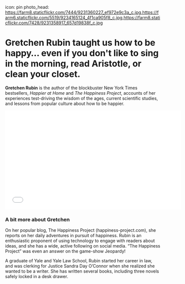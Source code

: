 icon: pin
photo_head: https://farm8.staticflickr.com/7444/9231360227_ef972e9c3a_c.jpg,https://farm6.staticflickr.com/5519/9234165124_4f1ca905f8_c.jpg,https://farm8.staticflickr.com/7428/9231358917_657d19838f_c.jpg

# Gretchen Rubin taught us how to be happy… even if you don't like to sing in the morning, read Aristotle, or clean your closet.

<div class="zig-zags_blue"></div>

**Gretchen Rubin** is the author of the blockbuster New York Times bestsellers, *Happier at Home* and *The Happiness Project*, accounts of her experiences test-driving the wisdom of the ages, current scientific studies, and lessons from popular culture about how to be happier.

<div class="line-canvas"></div>

<iframe src="//player.vimeo.com/video/70277456?byline=0&amp;portrait=0&amp;color=adbf27" width="570" height="321" frameborder="0" webkitallowfullscreen mozallowfullscreen allowfullscreen></iframe>

<div class="line-canvas"></div>

### A bit more about Gretchen

On her popular blog, The Happiness Project (happiness-project.com), she reports on her daily adventures in pursuit of happiness. Rubin is an enthusiastic proponent of using technology to engage with readers about ideas, and she has a wide, active following on social media. “The Happiness Project” was even an answer on the game-show Jeopardy!

A graduate of Yale and Yale Law School, Rubin started her career in law, and was clerking for Justice Sandra Day O’Connor when she realized she wanted to be a writer. She has written several books, including three novels safely locked in a desk drawer.
